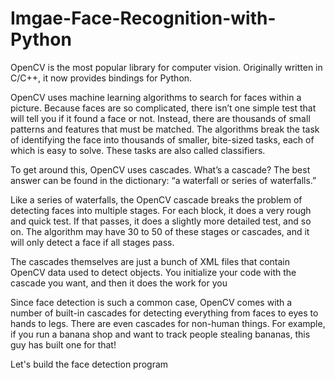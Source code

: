 # Imgae-Face-Recognition-with-Python

OpenCV is the most popular library for computer vision. Originally written in C/C++, it now provides bindings for Python.

OpenCV uses machine learning algorithms to search for faces within a picture. Because faces are so complicated, there isn’t one simple test that will tell you if it found a face or not. Instead, there are thousands of small patterns and features that must be matched. The algorithms break the task of identifying the face into thousands of smaller, bite-sized tasks, each of which is easy to solve. These tasks are also called classifiers.

To get around this, OpenCV uses cascades. What’s a cascade? The best answer can be found in the dictionary: “a waterfall or series of waterfalls.”

Like a series of waterfalls, the OpenCV cascade breaks the problem of detecting faces into multiple stages. For each block, it does a very rough and quick test. If that passes, it does a slightly more detailed test, and so on. The algorithm may have 30 to 50 of these stages or cascades, and it will only detect a face if all stages pass.

The cascades themselves are just a bunch of XML files that contain OpenCV data used to detect objects. You initialize your code with the cascade you want, and then it does the work for you

Since face detection is such a common case, OpenCV comes with a number of built-in cascades for detecting everything from faces to eyes to hands to legs. There are even cascades for non-human things. For example, if you run a banana shop and want to track people stealing bananas, this guy has built one for that!

Let's build the face detection program
